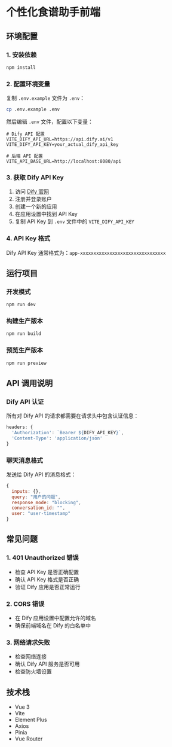 # 个性化食谱助手前端

## 环境配置

### 1. 安装依赖

```bash
npm install
```

### 2. 配置环境变量

复制 `.env.example` 文件为 `.env`：

```bash
cp .env.example .env
```

然后编辑 `.env` 文件，配置以下变量：

```env
# Dify API 配置
VITE_DIFY_API_URL=https://api.dify.ai/v1
VITE_DIFY_API_KEY=your_actual_dify_api_key

# 后端 API 配置
VITE_API_BASE_URL=http://localhost:8080/api
```

### 3. 获取 Dify API Key

1. 访问 [Dify 官网](https://dify.ai/)
2. 注册并登录账户
3. 创建一个新的应用
4. 在应用设置中找到 API Key
5. 复制 API Key 到 `.env` 文件中的 `VITE_DIFY_API_KEY`

### 4. API Key 格式

Dify API Key 通常格式为：`app-xxxxxxxxxxxxxxxxxxxxxxxxxxxxxxxx`

## 运行项目

### 开发模式

```bash
npm run dev
```

### 构建生产版本

```bash
npm run build
```

### 预览生产版本

```bash
npm run preview
```

## API 调用说明

### Dify API 认证

所有对 Dify API 的请求都需要在请求头中包含认证信息：

```javascript
headers: {
  'Authorization': `Bearer ${DIFY_API_KEY}`,
  'Content-Type': 'application/json'
}
```

### 聊天消息格式

发送给 Dify API 的消息格式：

```javascript
{
  inputs: {},
  query: "用户的问题",
  response_mode: "blocking",
  conversation_id: "",
  user: "user-timestamp"
}
```

## 常见问题

### 1. 401 Unauthorized 错误

- 检查 API Key 是否正确配置
- 确认 API Key 格式是否正确
- 验证 Dify 应用是否正常运行

### 2. CORS 错误

- 在 Dify 应用设置中配置允许的域名
- 确保前端域名在 Dify 的白名单中

### 3. 网络请求失败

- 检查网络连接
- 确认 Dify API 服务是否可用
- 检查防火墙设置

## 技术栈

- Vue 3
- Vite
- Element Plus
- Axios
- Pinia
- Vue Router